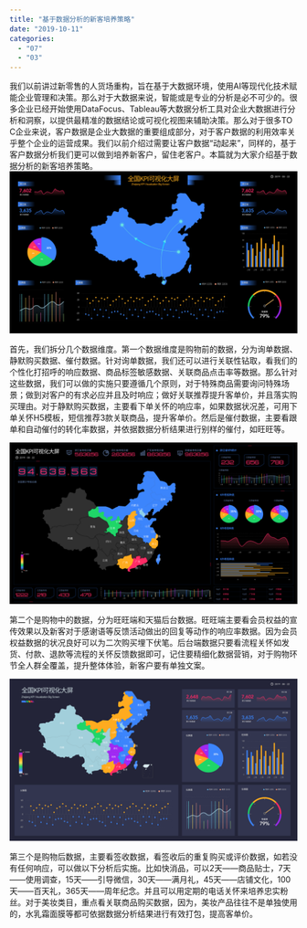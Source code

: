 ```yaml
---
title: "基于数据分析的新客培养策略"
date: "2019-10-11"
categories: 
  - "07"
  - "03"
---
```


我们以前讲过新零售的人货场重构，旨在基于大数据环境，使用AI等现代化技术赋能企业管理和决策。那么对于大数据来说，智能或是专业的分析是必不可少的。很多企业已经开始使用DataFocus、Tableau等大数据分析工具对企业大数据进行分析和洞察，以提供最精准的数据结论或可视化视图来辅助决策。那么对于很多TO C企业来说，客户数据是企业大数据的重要组成部分，对于客户数据的利用效率关乎整个企业的运营成果。我们以前介绍过需要让客户数据“动起来”，同样的，基于客户数据分析我们更可以做到培养新客户，留住老客户。本篇就为大家介绍基于数据分析的新客培养策略。![](images/图表优化-09.png)

首先，我们拆分几个数据维度。第一个数据维度是购物前的数据，分为询单数据、静默购买数据、催付数据。针对询单数据，我们还可以进行关联性钻取，看我们的个性化打招呼的响应数据、商品标签敏感数据、关联商品点击率等数据。那么针对这些数据，我们可以做的实施只要遵循几个原则，对于特殊商品需要询问特殊场景；做到对客户的有求必应并且及时响应；做好关联推荐提升客单价，并且落实购买理由。对于静默购买数据，主要看下单关怀的响应率，如果数据状况差，可用下单关怀H5模板，短信推荐3款关联商品，提升客单价。然后是催付数据，主要看跟单和自动催付的转化率数据，并依据数据分析结果进行别样的催付，如旺旺等。

![](images/图表优化-12.png)

第二个是购物中的数据，分为旺旺端和天猫后台数据。旺旺端主要看会员权益的宣传效果以及新客对于感谢语等反馈活动做出的回复等动作的响应率数据。因为会员权益数据的状况良好可以为二次购买埋下伏笔。后台端数据只要看流程关怀如发货、付款、退款等流程的关怀反馈数据即可，记住要精细化数据营销，对于购物环节全人群全覆盖，提升整体体验，新客户要有单独文案。

![](images/图表优化-07.png)

第三个是购物后数据，主要看签收数据，看签收后的重复购买或评价数据，如若没有任何响应，可以做以下分析后实施。比如快消品，可以2天——商品贴士，7天——使用调查，15天——引导微信，30天——满月礼，45天——店铺文化，100天——百天礼，365天——周年纪念。并且可以用定期的电话关怀来培养忠实粉丝。对于美妆类目，重点看关联商品购买数据，因为，美妆产品往往不是单独使用的，水乳霜面膜等都可依据数据分析结果进行有效打包，提高客单价。
